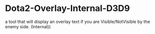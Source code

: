 # Dota2-Overlay-Internal-D3D9
 a tool that will display an overlay text if you are Visible/NotVisible by the enemy side. (Internal))
